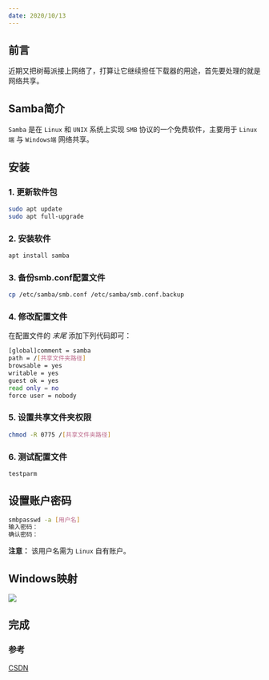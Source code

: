 ```yaml
---
date: 2020/10/13
---
```

## 前言

近期又把树莓派接上网络了，打算让它继续担任下载器的用途，首先要处理的就是网络共享。

## Samba简介

`Samba` 是在 `Linux` 和 `UNIX` 系统上实现 `SMB` 协议的一个免费软件，主要用于 `Linux端` 与 `Windows端` 网络共享。

## 安装

### 1. 更新软件包

```bash
sudo apt update
sudo apt full-upgrade
```

### 2. 安装软件

```bash
apt install samba
```

### 3. 备份smb.conf配置文件

```bash
cp /etc/samba/smb.conf /etc/samba/smb.conf.backup
```

### 4. 修改配置文件

在配置文件的 _末尾_ 添加下列代码即可：

```bash
[global]comment = samba
path = /[共享文件夹路径]
browsable = yes
writable = yes
guest ok = yes
read only = no
force user = nobody
```

### 5. 设置共享文件夹权限

```bash
chmod -R 0775 /[共享文件夹路径]
```

### 6. 测试配置文件

```bash
testparm
```

## 设置账户密码

```bash
smbpasswd -a [用户名]
输入密码：
确认密码：
```

**注意：** 该用户名需为 `Linux` 自有账户。

## Windows映射

![](https://4b5aa40.webp.li/1680006600604.jpg)

## 完成

### 参考

[CSDN](https://blog.csdn.net/qq_18484091/article/details/101454455)